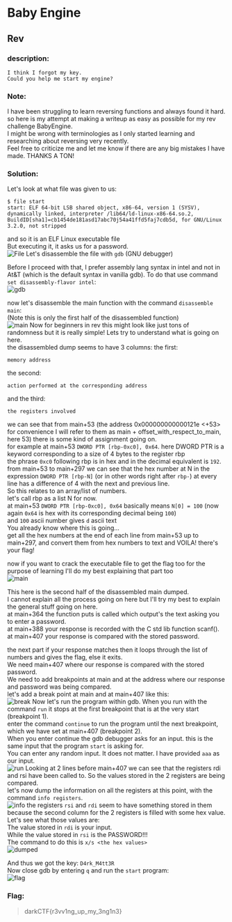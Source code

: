 # Baby Engine
## Rev

### description:
```
I think I forgot my key.
Could you help me start my engine?
```

### Note:
I have been struggling to learn reversing functions and always found it hard. so here is my attempt at making a writeup as easy as possible for my rev challenge BabyEngine.  
I might be wrong with terminologies as I only started learning and researching about reversing very recently.  
Feel free to criticize me and let me know if there are any big mistakes I have made. THANKS A TON!  


### Solution:  
Let's look at what file was given to us:  
```
$ file start
start: ELF 64-bit LSB shared object, x86-64, version 1 (SYSV), dynamically linked, interpreter /lib64/ld-linux-x86-64.so.2, BuildID[sha1]=cb1454de181asd17abc70j54a41ffd5faj7cdb5d, for GNU/Linux 3.2.0, not stripped
```

and so it is an ELF Linux executable file  
But executing it, it asks us for a password.  
![File](file.png)
Let's disassemble the file with `gdb` (GNU debugger)  

Before I proceed with that, I prefer assembly lang syntax in intel and not in At&T (which is the default syntax in vanilla gdb). To do that use command `set disassembly-flavor intel`:  
![gdb](gdb.png)

now let's disassemble the main function with the command `disassemble main`:  
(Note this is only the first half of the disassembled function)  
![main](main1.png)
Now for beginners in rev this might look like just tons of randomness but it is really simple! Lets try to understand what is going on here.  
the disassembled dump seems to have 3 columns: the first:  
```
memory address
```
the second:  
```
action performed at the corresponding address
```
and the third:  
```
the registers involved  
```

we can see that from main+53 (the address 0x000000000000121e <+53> for convenience I will refer to them as main + offset_with_respect_to_main, here 53) there is some kind of assignment going on.  
for example at main+53 `DWORD PTR [rbp-0xc0], 0x64`. here DWORD PTR is a keyword corresponding to a size of 4 bytes to the register rbp  
the phrase `0xc0` following rbp is in hex and in the decimal equivalent is `192`.  
from main+53 to main+297 we can see that the hex number at N in the expression `DWORD PTR [rbp-N]` (or in other words right after `rbp-`) at every line has a difference of 4 with the next and previous line.  
So this relates to an array/list of numbers.  
let's call rbp as a list N for now.  
at main+53 `DWORD PTR [rbp-0xc0], 0x64` basically means `N[0] = 100` (now again `0x64` is hex with its corresponding decimal being `100`)  
and `100` ascii number gives `d` ascii text  
You already know where this is going...  
get all the hex numbers at the end of each line from main+53 up to main+297, and convert them from hex numbers to text and VOILA! there's your flag!  


now if you want to crack the executable file to get the flag too for the purpose of learning I'll do my best explaining that part too  
![main](main2.png)

This here is the second half of the disassembled main dumped.  
I cannot explain all the process going on here but I'll try my best to explain the general stuff going on here.  
at main+364 the function puts is called which output's the text asking you to enter a password.  
at main+388 your response is recorded with the C std lib function scanf().  
at main+407 your response is compared with the stored password.  

the next part if your response matches then it loops through the list of numbers and gives the flag, else it exits.  
We need main+407 where our response is compared with the stored password.  
We need to add breakpoints at main and at the address where our response and password was being compared.  
let's add a break point at main and at main+407 like this:  
![break](breakpoints.png)
Now let's run the program within gdb. When you run with the command `run` it stops at the first breakpoint that is at the very start (breakpoint 1).  
enter the command `continue` to run the program until the next breakpoint, which we have set at main+407 (breakpoint 2).  
When you enter continue the gdb debugger asks for an input. this is the same input that the program `start` is asking for.  
You can enter any random input. It does not matter. I have provided `aaa` as our input.  
![run](run.png)
Looking at 2 lines before main+407 we can see that the registers rdi and rsi have been called to. So the values stored in the 2 registers are being compared.  
let's now dump the information on all the registers at this point, with the command `info registers`.  
![info](info.png)
the registers `rsi` and `rdi` seem to have something stored in them because the second column for the 2 registers is filled with some hex value. Let's see what those values are:  
The value stored in `rdi` is your input.  
While the value stored in `rsi` is the PASSWORD!!!  
The command to do this is `x/s <the hex values>`  
![dumped](xs.png)

And thus we got the key: `D4rk_M4tt3R`  
Now close gdb by entering `q` and run the `start` program:  
![flag](!flag.png)

### Flag:
> darkCTF{r3vv1ng_up_my_3ng1n3}
